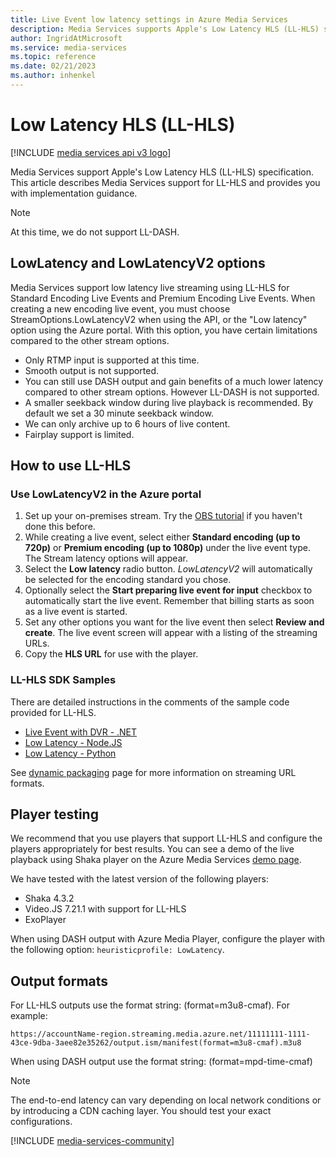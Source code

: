 ```yaml
---
title: Live Event low latency settings in Azure Media Services
description: Media Services supports Apple's Low Latency HLS (LL-HLS) specification.  This article describes Media Services support for LL-HLS and provides you with implementation guidance.
author: IngridAtMicrosoft
ms.service: media-services
ms.topic: reference
ms.date: 02/21/2023
ms.author: inhenkel
---
```


# Low Latency HLS (LL-HLS)

[!INCLUDE [media services api v3 logo](./includes/v3-hr.md)]

Media Services support Apple's Low Latency HLS (LL-HLS) specification. This article describes Media Services support for LL-HLS and provides you with implementation guidance.

> [!NOTE]
> At this time, we do not support LL-DASH.

## LowLatency and LowLatencyV2 options

Media Services support low latency live streaming using LL-HLS for Standard Encoding Live Events and Premium Encoding Live Events. When creating a new encoding live event, you must choose StreamOptions.LowLatencyV2 when using the API, or the "Low latency" option using the Azure portal. With this option, you have certain limitations compared to the other stream options.

- Only RTMP input is supported at this time.
- Smooth output is not supported.
- You can still use DASH output and gain benefits of a much lower latency compared to other stream options. However LL-DASH is not supported.
- A smaller seekback window during live playback is recommended. By default we set a 30 minute seekback window.
- We can only archive up to 6 hours of live content.
- Fairplay support is limited.


## How to use LL-HLS

### Use LowLatencyV2 in the Azure portal

1. Set up your on-premises stream. Try the [OBS tutorial](live-event-obs-quickstart.md) if you haven't done this before.
1. While creating a live event, select either **Standard encoding (up to 720p)** or **Premium encoding (up to 1080p)** under the live event type.  The Stream latency options will appear.
1. Select the **Low latency** radio button.  *LowLatencyV2* will automatically be selected for the encoding standard you chose.
1. Optionally select the **Start preparing live event for input** checkbox to automatically start the live event. Remember that billing starts as soon as a live event is started.
1. Set any other options you want for the live event then select **Review and create**. The live event screen will appear with a listing of the streaming URLs.
1. Copy the **HLS URL** for use with the player.

### LL-HLS SDK Samples

There are detailed instructions in the comments of the sample code provided for LL-HLS.

- [Live Event with DVR - .NET](https://github.com/Azure-Samples/media-services-v3-dotnet/blob/main/Live/LiveEventWithDVR/Program.cs)
- [Low Latency - Node.JS](https://github.com/Azure-Samples/media-services-v3-node-tutorials/blob/main/Live/720P_Low_Latency_Encoding_Live_Event/index.ts)
- [Low Latency - Python](https://github.com/Azure-Samples/media-services-v3-python/blob/main/Live/720p_Encoding_Live_Event_Low_Latency/720p_low_latency_encoding_live_event.py)

See [dynamic packaging](encode-dynamic-packaging-concept.md) page for more information on streaming URL formats.

## Player testing

We recommend that you use players that support LL-HLS and configure the players appropriately for best results. You can see a demo of the live playback using Shaka player on the Azure Media Services [demo page](https://media.microsoft.com/en-us/live).

We have tested with the latest version of the following players:

- Shaka 4.3.2
- Video.JS 7.21.1 with support for LL-HLS
- ExoPlayer

When using DASH output with Azure Media Player, configure the player with the following option: `heuristicprofile: LowLatency`.

## Output formats

For LL-HLS outputs use the format string: (format=m3u8-cmaf). For example:

`https://accountName-region.streaming.media.azure.net/11111111-1111-43ce-9dba-3aee82e35262/output.ism/manifest(format=m3u8-cmaf).m3u8`

When using DASH output use the format string: (format=mpd-time-cmaf)

> [!NOTE]
> The end-to-end latency can vary depending on local network conditions or by introducing a CDN caching layer. You should test your exact configurations.

[!INCLUDE [media-services-community](includes/media-services-community.md)]

